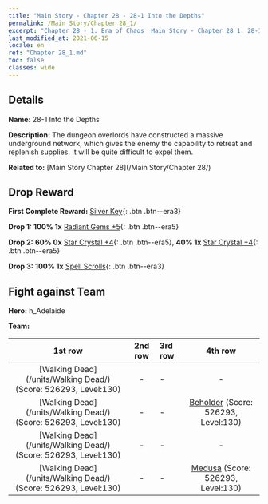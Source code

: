 ```yaml
---
title: "Main Story - Chapter 28 - 28-1 Into the Depths"
permalink: /Main Story/Chapter 28_1/
excerpt: "Chapter 28 - 1. Era of Chaos  Main Story - Chapter 28_1. 28-1 Into the Depths"
last_modified_at: 2021-06-15
locale: en
ref: "Chapter 28_1.md"
toc: false
classes: wide
---
```


## Details

 **Name:** 28-1 Into the Depths

 **Description:** The dungeon overlords have constructed a massive underground network, which gives the enemy the capability to retreat and replenish supplies. It will be quite difficult to expel them.

 **Related to:** [Main Story Chapter 28](/Main Story/Chapter 28/)

## Drop Reward

 **First Complete Reward:** [Silver Key](/Items/con_693/){: .btn .btn--era3}

 **Drop 1:** **100% 1x** [Radiant Gems +5](/Items/mat_100/){: .btn .btn--era5}

 **Drop 2:** **60% 0x** [Star Crystal +4](/Items/mat_94/){: .btn .btn--era5}, **40% 1x** [Star Crystal +4](/Items/mat_94/){: .btn .btn--era5}

 **Drop 3:** **100% 1x** [Spell Scrolls](/Items/con_694/){: .btn .btn--era3}


## Fight against Team
 **Hero:** h_Adelaide

 **Team:**


  | 1st row | 2nd row | 3rd row | 4th row |
  |:----:|:----:|:----|:----:|
  | [Walking Dead](/units/Walking Dead/) (Score: 526293, Level:130)  | - | - | - |
  | [Walking Dead](/units/Walking Dead/) (Score: 526293, Level:130)  | - | - | [Beholder](/units/Beholder/) (Score: 526293, Level:130)  |
  | [Walking Dead](/units/Walking Dead/) (Score: 526293, Level:130)  | - | - | - |
  | [Walking Dead](/units/Walking Dead/) (Score: 526293, Level:130)  | - | - | [Medusa](/units/Medusa/) (Score: 526293, Level:130)  |


